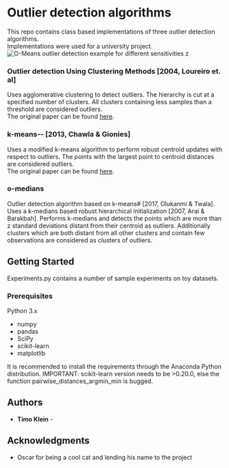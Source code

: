 # Outlier detection algorithms
This repo contains class based implementations of three outlier detection algorithms.  
Implementations were used for a university project.  
![O-Means outlier detection example for different sensitivities z](https://i.imgur.com/o2Fcupx.jpg)

### Outlier detection  Using Clustering Methods [2004, Loureiro et. al]
Uses agglomerative clustering to detect outliers. The hierarchy is cut at a specified number of clusters. All clusters containing less samples than a threshold are considered outliers.  
The original paper can be found [here](https://s3.amazonaws.com/academia.edu.documents/6017200/10.1.1.61.7266.pdf?AWSAccessKeyId=AKIAIWOWYYGZ2Y53UL3A&Expires=1552377224&Signature=fzO2QVU%2Bz2igsWE3OT4OBqpUT%2B8%3D&response-content-disposition=inline%3B%20filename%3DOutlier_detection_using_clustering_metho.pdf).
### k-means-- [2013, Chawla & Gionies]
Uses a modified k-means algorithm to perform robust centroid updates with respect to outliers. The points with the largest point to centroid distances are considered outliers.  
The original paper can be found [here](http://pmg.it.usyd.edu.au/outliers.pdf).
### o-medians
Outlier detection algorithm based on k-means# [2017, Olukanmi & Twala]. Uses a k-medians based robust hierarchical initialization [2007, Arai & Barakbah]. Performs k-medians and detects the points which are more than z standard deviations distant from their centroid as outliers. Additionally clusters which are both distant from all other clusters and contain few observations are considered as clusters of outliers.

## Getting Started
Experiments.py contains a number of sample experiments on toy datasets.

### Prerequisites

Python 3.x
* numpy
* pandas
* SciPy
* scikit-learn
* matplotlib

It is recommended to install the requirements through the Anaconda Python distribution.
IMPORTANT: scikit-learn version needs to be >0.20.0, else the function pairwise_distances_argmin_min is bugged.


## Authors

* **Timo Klein** -


## Acknowledgments

* Oscar for being a cool cat and lending his name to the project
